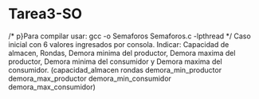 # Tarea3-SO
/* p}Para compilar usar: gcc -o Semaforos Semaforos.c -lpthread */
Caso inicial con 6 valores ingresados por consola.
Indicar: Capacidad de almacen, Rondas, Demora minima del productor, Demora maxima del productor, Demora minima del consumidor y Demora maxima del consumidor.
(capacidad_almacen rondas demora_min_productor demora_max_productor demora_min_consumidor demora_max_consumidor)
